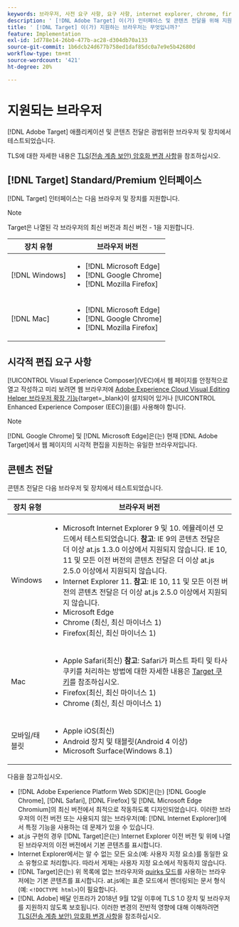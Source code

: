 ```yaml
---
keywords: 브라우저, 사전 요구 사항, 요구 사항, internet explorer, chrome, firefox, safari, android, surface, Browsers0
description: ' [!DNL Adobe Target] 이(가) 인터페이스 및 콘텐츠 전달을 위해 지원하는 인터넷 브라우저를 알아봅니다.'
title: ' [!DNL Target] 이(가) 지원하는 브라우저는 무엇입니까?'
feature: Implementation
exl-id: 1d778e14-26b0-477b-ac28-d304db70a133
source-git-commit: 1b6dcb24d677b758ed1daf85dc0a7e9e5b42680d
workflow-type: tm+mt
source-wordcount: '421'
ht-degree: 20%

---
```


# 지원되는 브라우저

[!DNL Adobe Target] 애플리케이션 및 콘텐츠 전달은 광범위한 브라우저 및 장치에서 테스트되었습니다.

TLS에 대한 자세한 내용은 [TLS(전송 계층 보안) 암호화 변경 사항](tls-transport-layer-security-encryption.md)을 참조하십시오.

## [!DNL Target] Standard/Premium 인터페이스

[!DNL Target] 인터페이스는 다음 브라우저 및 장치를 지원합니다.

>[!NOTE]
>
>Target은 나열된 각 브라우저의 최신 버전과 최신 버전 - 1을 지원합니다.


| 장치 유형 | 브라우저 버전 |
|--- |--- |
| [!DNL Windows] | <ul><li>[!DNL Microsoft Edge]</li><li>[!DNL Google Chrome]</li><li>[!DNL Mozilla Firefox]</li></ul> |
| [!DNL Mac] | <ul><li>[!DNL Microsoft Edge]</li><li>[!DNL Google Chrome]</li><li>[!DNL Mozilla Firefox]</li></ul> |

## 시각적 편집 요구 사항

[!UICONTROL Visual Experience Composer]&#x200B;(VEC)에서 웹 페이지를 안정적으로 열고 작성하고 미리 보려면 웹 브라우저에 [Adobe Experience Cloud Visual Editing Helper 브라우저 확장 기능](https://experienceleague.adobe.com/en/docs/target/using/experiences/vec/troubleshoot-composer/visual-editing-helper-extension){target=_blank}이 설치되어 있거나 [!UICONTROL Enhanced Experience Composer (EEC)]을(를) 사용해야 합니다.

>[!NOTE]
>
>[!DNL Google Chrome] 및 [!DNL Microsoft Edge]은(는) 현재 [!DNL Adobe Target]에서 웹 페이지의 시각적 편집을 지원하는 유일한 브라우저입니다.


## 콘텐츠 전달

콘텐츠 전달은 다음 브라우저 및 장치에서 테스트되었습니다.

| 장치 유형 | 브라우저 버전 |
|--- |--- |
| Windows | <ul><li>Microsoft Internet Explorer 9 및 10. 에뮬레이션 모드에서 테스트되었습니다. **참고**: IE 9의 콘텐츠 전달은 더 이상 at.js 1.3.0 이상에서 지원되지 않습니다. IE 10, 11 및 모든 이전 버전의 콘텐츠 전달은 더 이상 at.js 2.5.0 이상에서 지원되지 않습니다.</li><li>Internet Explorer 11. **참고**: IE 10, 11 및 모든 이전 버전의 콘텐츠 전달은 더 이상 at.js 2.5.0 이상에서 지원되지 않습니다.</li><li>Microsoft Edge</li><li>Chrome (최신, 최신 마이너스 1)</li><li>Firefox(최신, 최신 마이너스 1)</li></ul> |
| Mac | <ul><li>Apple Safari(최신) **참고**: Safari가 퍼스트 파티 및 타사 쿠키를 처리하는 방법에 대한 자세한 내용은 [Target 쿠키](../implement/client-side/atjs/atjs-cookies.md)를 참조하십시오.</li><li>Firefox(최신, 최신 마이너스 1)</li><li>Chrome (최신, 최신 마이너스 1)</li></ul> |
| 모바일/태블릿 | <ul><li>Apple iOS(최신)</li><li>Android 장치 및 태블릿(Android 4 이상)</li><li>Microsoft Surface(Windows 8.1)</li></ul> |

다음을 참고하십시오.

* [!DNL Adobe Experience Platform Web SDK]은(는) [!DNL Google Chrome], [!DNL Safari], [!DNL Firefox] 및 [!DNL Microsoft Edge Chromium]의 최신 버전에서 최적으로 작동하도록 디자인되었습니다. 이러한 브라우저의 이전 버전 또는 사용되지 않는 브라우저(예: [!DNL Internet Explorer])에서 특정 기능을 사용하는 데 문제가 있을 수 있습니다.
* at.js 구현의 경우 [!DNL Target]은(는) Internet Explorer 이전 버전 및 위에 나열된 브라우저의 이전 버전에서 기본 콘텐츠를 표시합니다.
* Internet Explorer에서는 알 수 없는 모든 요소(예: 사용자 지정 요소)를 동일한 요소 유형으로 처리합니다. 따라서 게재는 사용자 지정 요소에서 작동하지 않습니다.
* [!DNL Target]은(는) 위 목록에 없는 브라우저와 [quirks 모드](https://en.wikipedia.org/wiki/Quirks_mode)를 사용하는 브라우저에는 기본 콘텐츠를 표시합니다. at.js에는 표준 모드에서 렌더링되는 문서 형식(예: `<!DOCTYPE html>`)이 필요합니다.
* [!DNL Adobe] 배달 인프라가 2018년 9월 12일 이후에 TLS 1.0 장치 및 브라우저를 지원하지 않도록 보호됩니다. 이러한 변경의 전반적 영향에 대해 이해하려면 [TLS(전송 계층 보안) 암호화 변경 사항](../before-implement/tls-transport-layer-security-encryption.md)을 참조하십시오.
